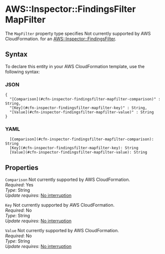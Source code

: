 # AWS::Inspector::FindingsFilter MapFilter<a name="aws-properties-inspector-findingsfilter-mapfilter"></a>

<a name="aws-properties-inspector-findingsfilter-mapfilter-description"></a>The `MapFilter` property type specifies Not currently supported by AWS CloudFormation\. for an [AWS::Inspector::FindingsFilter](aws-resource-inspector-findingsfilter.md)\.

## Syntax<a name="aws-properties-inspector-findingsfilter-mapfilter-syntax"></a>

To declare this entity in your AWS CloudFormation template, use the following syntax:

### JSON<a name="aws-properties-inspector-findingsfilter-mapfilter-syntax.json"></a>

```
{
  "[Comparison](#cfn-inspector-findingsfilter-mapfilter-comparison)" : String,
  "[Key](#cfn-inspector-findingsfilter-mapfilter-key)" : String,
  "[Value](#cfn-inspector-findingsfilter-mapfilter-value)" : String
}
```

### YAML<a name="aws-properties-inspector-findingsfilter-mapfilter-syntax.yaml"></a>

```
  [Comparison](#cfn-inspector-findingsfilter-mapfilter-comparison): String
  [Key](#cfn-inspector-findingsfilter-mapfilter-key): String
  [Value](#cfn-inspector-findingsfilter-mapfilter-value): String
```

## Properties<a name="aws-properties-inspector-findingsfilter-mapfilter-properties"></a>

`Comparison`  <a name="cfn-inspector-findingsfilter-mapfilter-comparison"></a>
Not currently supported by AWS CloudFormation\.  
*Required*: Yes  
*Type*: String  
*Update requires*: [No interruption](https://docs.aws.amazon.com/AWSCloudFormation/latest/UserGuide/using-cfn-updating-stacks-update-behaviors.html#update-no-interrupt)

`Key`  <a name="cfn-inspector-findingsfilter-mapfilter-key"></a>
Not currently supported by AWS CloudFormation\.  
*Required*: No  
*Type*: String  
*Update requires*: [No interruption](https://docs.aws.amazon.com/AWSCloudFormation/latest/UserGuide/using-cfn-updating-stacks-update-behaviors.html#update-no-interrupt)

`Value`  <a name="cfn-inspector-findingsfilter-mapfilter-value"></a>
Not currently supported by AWS CloudFormation\.  
*Required*: No  
*Type*: String  
*Update requires*: [No interruption](https://docs.aws.amazon.com/AWSCloudFormation/latest/UserGuide/using-cfn-updating-stacks-update-behaviors.html#update-no-interrupt)